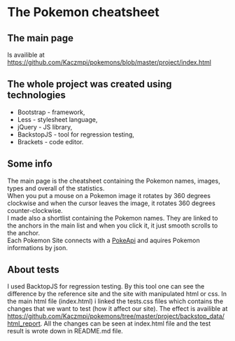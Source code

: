 # The Pokemon cheatsheet

## The main page
Is availible at https://github.com/Kaczmpi/pokemons/blob/master/project/index.html<br />

## The whole project was created using technologies
* Bootstrap - framework,
* Less - stylesheet language,
* jQuery - JS library,
* BackstopJS - tool for regression testing,
* Brackets - code editor.

## Some info
The main page is the cheatsheet containing the Pokemon names, images, types and overall of the statistics.<br />
When you put a mouse on a Pokemon image it rotates by 360 degrees clockwise and when the cursor leaves the image, it rotates 360 degrees counter-clockwise.<br />
I made also a shortlist containing the Pokemon names. They are linked to the anchors in the main list and when you click it, it just smooth scrolls to the anchor.<br />
Each Pokemon Site connects with a [PokeApi](http://pokeapi.co/api/v1/pokemon/) and aquires Pokemon informations by json.<br />

## About tests
I used BacktopJS for regression testing. By this tool one can see the difference by the reference site and the site with manipulated html or css. In the main html file (index.html) i linked the tests.css files which contains the changes that we want to test (how it affect our site). The effect is availible at https://github.com/Kaczmpi/pokemons/tree/master/project/backstop_data/html_report. All the changes can be seen at index.html file and the test result is wrote down in README.md file.